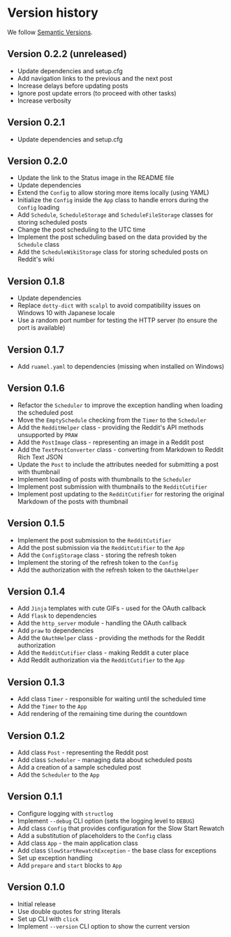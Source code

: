 # Version history

We follow [Semantic Versions](https://semver.org/).


## Version 0.2.2 (unreleased)

- Update dependencies and setup.cfg
- Add navigation links to the previous and the next post
- Increase delays before updating posts
- Ignore post update errors (to proceed with other tasks)
- Increase verbosity


## Version 0.2.1

- Update dependencies and setup.cfg


## Version 0.2.0

- Update the link to the Status image in the README file
- Update dependencies
- Extend the `Config` to allow storing more items locally (using YAML)
- Initialize the `Config` inside the `App` class to handle errors during the `Config` loading
- Add `Schedule`, `ScheduleStorage` and `ScheduleFileStorage` classes for storing scheduled posts
- Change the post scheduling to the UTC time
- Implement the post scheduling based on the data provided by the `Schedule` class
- Add the `ScheduleWikiStorage` class for storing scheduled posts on Reddit's wiki


## Version 0.1.8

- Update dependencies
- Replace `dotty-dict` with `scalpl` to avoid compatibility issues on Windows 10 with Japanese locale
- Use a random port number for testing the HTTP server (to ensure the port is available)


## Version 0.1.7

- Add `ruamel.yaml` to dependencies (missing when installed on Windows)


## Version 0.1.6

- Refactor the `Scheduler` to improve the exception handling when loading the scheduled post
- Move the `EmptySchedule` checking from the `Timer` to the `Scheduler`
- Add the `RedditHelper` class - providing the Reddit's API methods unsupported by `PRAW`
- Add the `PostImage` class - representing an image in a Reddit post
- Add the `TextPostConverter` class - converting from Markdown to Reddit Rich Text JSON
- Update the `Post` to include the attributes needed for submitting a post with thumbnail
- Implement loading of posts with thumbnails to the `Scheduler`
- Implement post submission with thumbnails to the `RedditCutifier`
- Implement post updating to the `RedditCutifier` for restoring the original Markdown of the posts with thumbnail


## Version 0.1.5

- Implement the post submission to the `RedditCutifier`
- Add the post submission via the `RedditCutifier` to the `App`
- Add the `ConfigStorage` class - storing the refresh token
- Implement the storing of the refresh token to the `Config`
- Add the authorization with the refresh token to the `OAuthHelper`


## Version 0.1.4

- Add `Jinja` templates with cute GIFs - used for the OAuth callback
- Add `flask` to dependencies
- Add the `http_server` module - handling the OAuth callback
- Add `praw` to dependencies
- Add the `OAuthHelper` class - providing the methods for the Reddit authorization
- Add the `RedditCutifier` class - making Reddit a cuter place
- Add Reddit authorization via the `RedditCutifier` to the `App`


## Version 0.1.3

- Add class `Timer` - responsible for waiting until the scheduled time
- Add the `Timer` to the `App`
- Add rendering of the remaining time during the countdown


## Version 0.1.2

- Add class `Post` - representing the Reddit post
- Add class `Scheduler` - managing data about scheduled posts
- Add a creation of a sample scheduled post
- Add the `Scheduler` to the `App`


## Version 0.1.1

- Configure logging with `structlog`
- Implement `--debug` CLI option (sets the logging level to `DEBUG`)
- Add class `Config` that provides configuration for the Slow Start Rewatch
- Add a substitution of placeholders to the `Config` class
- Add class `App` - the main application class
- Add class `SlowStartRewatchException` - the base class for exceptions
- Set up exception handling
- Add `prepare` and `start` blocks to `App`


## Version 0.1.0

- Initial release
- Use double quotes for string literals
- Set up CLI with `click`
- Implement `--version` CLI option to show the current version
